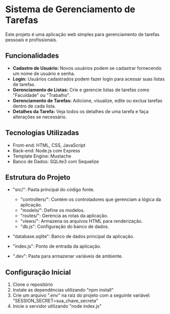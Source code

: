 # Sistema de Gerenciamento de Tarefas

Este projeto é uma aplicação web simples para gerenciamento de tarefas pessoais e profissionais.

## Funcionalidades

- **Cadastro de Usuário:** Novos usuários podem se cadastrar fornecendo um nome de usuário e senha.
- **Login:** Usuários cadastrados podem fazer login para acessar suas listas de tarefas.
- **Gerenciamento de Listas:** Crie e gerencie listas de tarefas como "Faculdade" ou "Trabalho".
- **Gerenciamento de Tarefas:** Adicione, visualize, edite ou exclua tarefas dentro de cada lista.
- **Detalhes da Tarefa:** Veja todos os detalhes de uma tarefa e faça alterações se necessário.

## Tecnologias Utilizadas

- Front-end: HTML, CSS, JavaScript
- Back-end: Node.js com Express
- Template Engine: Mustache
- Banco de Dados: SQLite3 com Sequelize

## Estrutura do Projeto

- "src/": Pasta principal do código fonte.
  - "controllers/": Contém os controladores que gerenciam a lógica da aplicação.
  - "models/": Define os modelos.
  - "routes/": Gerencia as rotas da aplicação.
  - "views/": Armazena os arquivos HTML para renderização.
  - "db.js": Configuração do banco de dados.

- "database.sqlite": Banco de dados principal da aplicação.
- "index.js": Ponto de entrada da aplicação.
- ".dev": Pasta para armazenar variáveis de ambiente.

## Configuração Inicial

1. Clone o repositório
2. Instale as dependências utilizando "npm install"
3. Crie um arquivo ".env" na raiz do projeto com a seguinte variável: "SESSION_SECRET=sua_chave_secreta"
4. Inicie o servidor utilizando "node index.js"



